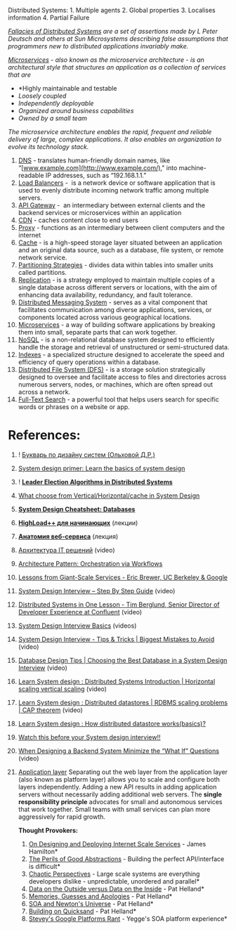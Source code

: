 
Distributed Systems:
	1. Multiple agents
	2. Global properties
	3. Localises information
	4. Partial Failure 

*[Fallacies of Distributed Systems](Fallacies%20of%20Distributed%20Systems.md) are a set of assertions made by L Peter Deutsch and others at Sun Microsystems describing false assumptions that programmers new to distributed applications invariably make.*

*[Microservices](../4.%20Architecture%20Types/Monolith%20vs.%20Microservices/Microservices.md) - also known as the microservice architecture - is an architectural style that structures an application as a collection of services that are*

- *Highly maintainable and testable
- *Loosely coupled*
- *Independently deployable*
- *Organized around business capabilities*
- *Owned by a small team*

*The microservice architecture enables the rapid, frequent and reliable delivery of large, complex applications. It also enables an organization to evolve its technology stack.*

1. [DNS](../../7.%20Networks/5.%20DNS.md) - translates human-friendly domain names, like “[www.example.com](http://www.example.com/)," into machine-readable IP addresses, such as “192.168.1.1.”
2. [Load Balancers](../../7.%20Networks/LB/_Base.md) -  is a network device or software application that is used to evenly distribute incoming network traffic among multiple servers.
3. [API Gateway](1.%20Concepts/API%20Gateway.md) -  an intermediary between external clients and the backend services or microservices within an application
4. [CDN](../../7.%20Networks/4.%20CDN.md) - caches content close to end users
5. [Proxy](../../7.%20Networks/Proxy/_Base.md) - functions as an intermediary between client computers and the internet
6. [Cache](2.%20Components/Cache/Cache.md) - is a high-speed storage layer situated between an application and an original data source, such as a database, file system, or remote network service.
7. [Partitioning Strategies](../../3.%20Database/OTLP/SQL/5.%20Distributed/Partitioning/Partitioning%20Strategies.md) - divides data within tables into smaller units called partitions.
8. [Replication](../../3.%20Database/OTLP/SQL/5.%20Distributed/Replication/Base.md) - is a strategy employed to maintain multiple copies of a single database across different servers or locations, with the aim of enhancing data availability, redundancy, and fault tolerance.
9. [Distributed Messaging System](2.%20Components/Brokers/Distributed%20Messaging%20System.md) - serves as a vital component that facilitates communication among diverse applications, services, or components located across various geographical locations.
10. [Microservices](../4.%20Architecture%20Types/Monolith%20vs.%20Microservices/Microservices.md) - a way of building software applications by breaking them into small, separate parts that can work together.
11. [NoSQL](../../3.%20Database/OTLP/NoSQL/Base.md) - is a non-relational database system designed to efficiently handle the storage and retrieval of unstructured or semi-structured data.
12. [Indexes](../../3.%20Database/OTLP/SQL/2.%20Indexes/_Base.md) - a specialized structure designed to accelerate the speed and efficiency of query operations within a database.
13. [Distributed File System (DFS)](2.%20Components/Distributed%20File%20System%20(DFS).md) - is a storage solution strategically designed to oversee and facilitate access to files and directories across numerous servers, nodes, or machines, which are often spread out across a network.
14. [Full-Text Search](../../3.%20Database/OTLP/SQL/2.%20Indexes/Full-Text%20Search.md) - a powerful tool that helps users search for specific words or phrases on a website or app.

# References:

1. ! [Букварь по дизайну систем (Ольховой Д.Р.)](https://docs.google.com/document/d/1w3qb6SS1Hycyce5Fg5mVMdzkGYXTRskSf57IoD98ZQw/edit#heading=h.7sot09tq18su)
2. [System design primer: Learn the basics of system design](https://www.educative.io/blog/system-design-primer)
3. ! [**Leader Election Algorithms in Distributed Systems**](https://medium.com/nerd-for-tech/leader-election-algorithms-in-distributed-systems-f513d41ad0d9)
4. [What choose from Vertical/Horizontal/cache in System Design](https://medium.com/@komalpal/what-choose-from-vertical-horizontal-cache-in-system-design-1f5e5e5b183c)
5. **[System Design Cheatsheet: Databases](https://levelup.gitconnected.com/system-design-cheatsheet-databases-43ec82de2260)**
6. **[HighLoad++ для начинающих](https://highload.guide/blog/highload-for-beginners.html)** (лекции)
7. **[Анатомия веб-сервиса](https://highload.guide/blog/inside-webserver.html)** (лекция)
8. [Архитектура IT решений](https://www.youtube.com/watch?v=Lq17AMCMLAE) (video)
9. [Architecture Pattern: Orchestration via Workflows](https://kislayverma.com/software-architecture/architecture-pattern-orchestration-via-workflows/)
10. [Lessons from Giant-Scale Services - Eric Brewer, UC Berkeley & Google](https://people.eecs.berkeley.edu/~brewer/papers/GiantScale-IEEE.pdf)
11. [System Design Interview – Step By Step Guide](https://www.youtube.com/watch?v=bUHFg8CZFws) (video)
12. [Distributed Systems in One Lesson - Tim Berglund, Senior Director of Developer Experience at Confluent](https://www.youtube.com/watch?v=Y6Ev8GIlbxc) (video)
13. [System Design Interview Basics](https://www.youtube.com/playlist?list=PLOAph0xkZvSvCX3Pk3S68WY14BKYN_w64) (videos)
14. [System Design Interview - Tips & Tricks | Biggest Mistakes to Avoid](https://www.youtube.com/watch?v=4Q2fokImKfM) (video)
15. [Database Design Tips | Choosing the Best Database in a System Design Interview](https://www.youtube.com/watch?v=cODCpXtPHbQ) (video)
16. [Learn System design : Distributed Systems Introduction | Horizontal scaling vertical scaling](https://www.youtube.com/watch?v=OyTEd9h_CVQ&list=PLkQkbY7JNJuBoTemzQfjym0sqbOHt5fnV&index=13) (video)
17. [Learn System design : Distributed datastores | RDBMS scaling problems | CAP theorem](https://www.youtube.com/watch?v=l9JSK9OBzA4&list=PLkQkbY7JNJuBoTemzQfjym0sqbOHt5fnV&index=14) (video)
18. [Learn System design : How distributed datastore works(basics)?](https://www.youtube.com/watch?v=ZbyYvTfBlE0&list=PLkQkbY7JNJuBoTemzQfjym0sqbOHt5fnV&index=15)
19. [Watch this before your System design interview!!](https://www.youtube.com/watch?v=pWO07iEpjO4&list=PLkQkbY7JNJuBoTemzQfjym0sqbOHt5fnV&index=20)
20. [When Designing a Backend System Minimize the “What If” Questions](https://www.youtube.com/watch?v=1a7E0qh48gM&list=PLQnljOFTspQXSevtRqvMNycWfHM7cXc3d&index=4) (video)
21. [Application layer](https://github.com/donnemartin/system-design-primer#application-layer) Separating out the web layer from the application layer (also known as platform layer) allows you to scale and configure both layers independently. Adding a new API results in adding application servers without necessarily adding additional web servers. The **single responsibility principle** advocates for small and autonomous services that work together. Small teams with small services can plan more aggressively for rapid growth.

	**Thought Provokers:**
	1. [On Designing and Deploying Internet Scale Services](https://mvdirona.com/jrh/talksAndPapers/JamesRH_Lisa.pdf) - James Hamilton*
	2. [The Perils of Good Abstractions](https://web.archive.org/web/20181006111158/http://www.addsimplicity.com/adding_simplicity_an_engi/2006/12/the_perils_of_g.html) - Building the perfect API/interface is difficult*
	3. [Chaotic Perspectives](https://web.archive.org/web/20180821164750/http://www.addsimplicity.com/adding_simplicity_an_engi/2007/05/chaotic_perspec.html) - Large scale systems are everything developers dislike - unpredictable, unordered and parallel*
	4. [Data on the Outside versus Data on the Inside](http://cidrdb.org/cidr2005/papers/P12.pdf) - Pat Helland*
	5. [Memories, Guesses and Apologies](https://channel9.msdn.com/Shows/ARCast.TV/ARCastTV-Pat-Helland-on-Memories-Guesses-and-Apologies) - Pat Helland*
	6. [SOA and Newton's Universe](https://web.archive.org/web/20190719121913/https://blogs.msdn.microsoft.com/pathelland/2007/05/20/soa-and-newtons-universe/) - Pat Helland*
	7. [Building on Quicksand](https://arxiv.org/abs/0909.1788) - Pat Helland*
	8. [Stevey's Google Platforms Rant](https://web.archive.org/web/20190319154842/https://plus.google.com/112678702228711889851/posts/eVeouesvaVX) - Yegge's SOA platform experience*